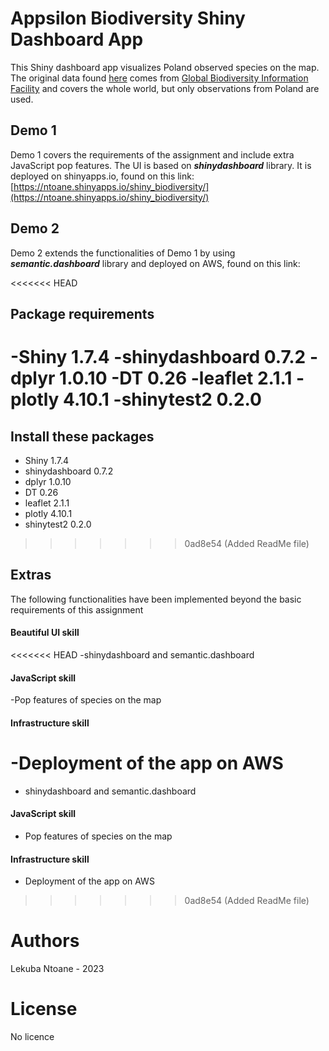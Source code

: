 # Appsilon Biodiversity Shiny Dashboard App
This Shiny dashboard app visualizes Poland observed species on the map. The original data found 
[here](https://drive.google.com/file/d/1l1ymMg-K_xLriFv1b8MgddH851d6n2sU/view?usp=sharing) comes from 
[Global Biodiversity Information Facility](https://www.gbif.org/occurrence/search?dataset_key=8a863029-f435-446a-821e-275f4f641165) and covers the whole world,
but only observations from Poland are used.

## Demo 1
Demo 1 covers the requirements of the assignment and include extra JavaScript pop features.
The UI is based on ***shinydashboard*** library. It is deployed on shinyapps.io, found on this link:  
[https://ntoane.shinyapps.io/shiny_biodiversity/](https://ntoane.shinyapps.io/shiny_biodiversity/)

## Demo 2
Demo 2 extends the functionalities of Demo 1 by using ***semantic.dashboard*** library and deployed on AWS, found on this link:

<<<<<<< HEAD
## Package requirements
-Shiny 1.7.4
-shinydashboard 0.7.2
-dplyr 1.0.10
-DT 0.26
-leaflet 2.1.1
-plotly 4.10.1
-shinytest2 0.2.0
=======
## Install these packages
- Shiny 1.7.4
- shinydashboard 0.7.2
- dplyr 1.0.10
- DT 0.26
- leaflet 2.1.1
- plotly 4.10.1
- shinytest2 0.2.0
>>>>>>> 0ad8e54 (Added ReadMe file)

## Extras 
The following functionalities have been implemented beyond the basic requirements of this assignment

#### Beautiful UI skill
<<<<<<< HEAD
-shinydashboard and semantic.dashboard

#### JavaScript skill
-Pop features of species on the map

#### Infrastructure skill
-Deployment of the app on AWS
=======
- shinydashboard and semantic.dashboard

#### JavaScript skill
- Pop features of species on the map

#### Infrastructure skill
- Deployment of the app on AWS
>>>>>>> 0ad8e54 (Added ReadMe file)

# Authors
Lekuba Ntoane - 2023

# License
No licence



